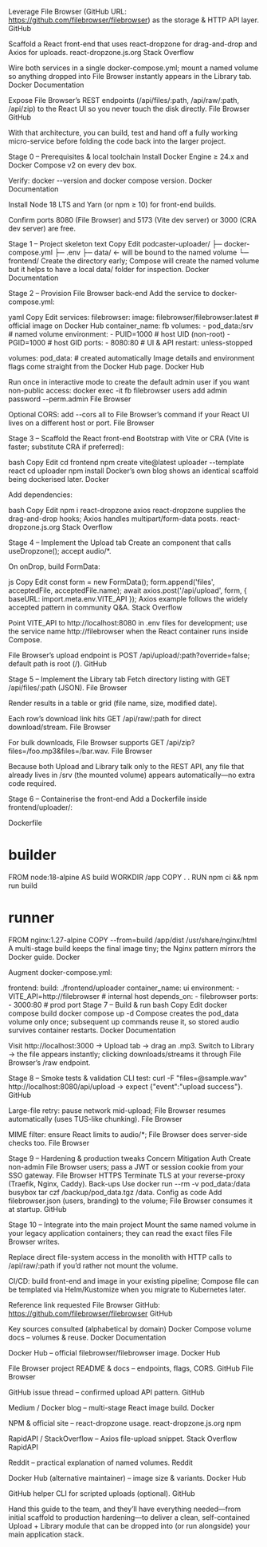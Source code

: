 Leverage File Browser (GitHub URL: https://github.com/filebrowser/filebrowser) as the storage & HTTP API layer.
GitHub

Scaffold a React front-end that uses react-dropzone for drag-and-drop and Axios for uploads.
react-dropzone.js.org
Stack Overflow

Wire both services in a single docker-compose.yml; mount a named volume so anything dropped into File Browser instantly appears in the Library tab.
Docker Documentation

Expose File Browser’s REST endpoints (/api/files/:path, /api/raw/:path, /api/zip) to the React UI so you never touch the disk directly.
File Browser
GitHub

With that architecture, you can build, test and hand off a fully working micro-service before folding the code back into the larger project.

Stage 0 – Prerequisites & local toolchain
Install Docker Engine ≥ 24.x and Docker Compose v2 on every dev box.

Verify: docker --version and docker compose version.
Docker Documentation

Install Node 18 LTS and Yarn (or npm ≥ 10) for front-end builds.

Confirm ports 8080 (File Browser) and 5173 (Vite dev server) or 3000 (CRA dev server) are free.

Stage 1 – Project skeleton
text
Copy
Edit
podcaster-uploader/
├─ docker-compose.yml
├─ .env
├─ data/            ← will be bound to the named volume
└─ frontend/
Create the directory early; Compose will create the named volume but it helps to have a local data/ folder for inspection.
Docker Documentation

Stage 2 – Provision File Browser back-end
Add the service to docker-compose.yml:

yaml
Copy
Edit
services:
  filebrowser:
    image: filebrowser/filebrowser:latest     # official image on Docker Hub
    container_name: fb
    volumes:
      - pod_data:/srv                         # named volume
    environment:
      - PUID=1000                             # host UID (non-root)
      - PGID=1000                             # host GID
    ports:
      - 8080:80                               # UI & API
    restart: unless-stopped

volumes:
  pod_data:                                   # created automatically
Image details and environment flags come straight from the Docker Hub page.
Docker Hub

Run once in interactive mode to create the default admin user if you want non-public access:
docker exec -it fb filebrowser users add admin password --perm.admin
File Browser

Optional CORS: add --cors all to File Browser’s command if your React UI lives on a different host or port.
File Browser

Stage 3 – Scaffold the React front-end
Bootstrap with Vite or CRA (Vite is faster; substitute CRA if preferred):

bash
Copy
Edit
cd frontend
npm create vite@latest uploader --template react
cd uploader
npm install
Docker’s own blog shows an identical scaffold being dockerised later.
Docker

Add dependencies:

bash
Copy
Edit
npm i react-dropzone axios
react-dropzone supplies the drag-and-drop hooks; Axios handles multipart/form-data posts.
react-dropzone.js.org
Stack Overflow

Stage 4 – Implement the Upload tab
Create an <UploadPage> component that calls useDropzone(); accept audio/*.

On onDrop, build FormData:

js
Copy
Edit
const form = new FormData();
form.append('files', acceptedFile, acceptedFile.name);
await axios.post('/api/upload', form, { baseURL: import.meta.env.VITE_API });
Axios example follows the widely accepted pattern in community Q&A.
Stack Overflow

Point VITE_API to http://localhost:8080 in .env files for development; use the service name http://filebrowser when the React container runs inside Compose.

File Browser’s upload endpoint is POST /api/upload/:path?override=false; default path is root (/).
GitHub

Stage 5 – Implement the Library tab
Fetch directory listing with GET /api/files/:path (JSON).
File Browser

Render results in a table or grid (file name, size, modified date).

Each row’s download link hits GET /api/raw/:path for direct download/stream.
File Browser

For bulk downloads, File Browser supports GET /api/zip?files=/foo.mp3&files=/bar.wav.
File Browser

Because both Upload and Library talk only to the REST API, any file that already lives in /srv (the mounted volume) appears automatically—no extra code required.

Stage 6 – Containerise the front-end
Add a Dockerfile inside frontend/uploader/:

Dockerfile

# builder
FROM node:18-alpine AS build
WORKDIR /app
COPY . .
RUN npm ci && npm run build

# runner
FROM nginx:1.27-alpine
COPY --from=build /app/dist /usr/share/nginx/html
A multi-stage build keeps the final image tiny; the Nginx pattern mirrors the Docker guide.
Docker

Augment docker-compose.yml:


  frontend:
    build: ./frontend/uploader
    container_name: ui
    environment:
      - VITE_API=http://filebrowser                # internal host
    depends_on:
      - filebrowser
    ports:
      - 3000:80                                    # prod port
Stage 7 – Build & run
bash
Copy
Edit
docker compose build
docker compose up -d
Compose creates the pod_data volume only once; subsequent up commands reuse it, so stored audio survives container restarts.
Docker Documentation

Visit http://localhost:3000 → Upload tab → drag an .mp3.
Switch to Library → the file appears instantly; clicking downloads/streams it through File Browser’s /raw endpoint.

Stage 8 – Smoke tests & validation
CLI test:
curl -F "files=@sample.wav" http://localhost:8080/api/upload → expect {"event":"upload success"}.
GitHub

Large-file retry: pause network mid-upload; File Browser resumes automatically (uses TUS-like chunking).
File Browser

MIME filter: ensure React limits to audio/*; File Browser does server-side checks too.
File Browser

Stage 9 – Hardening & production tweaks
Concern	Mitigation
Auth	Create non-admin File Browser users; pass a JWT or session cookie from your SSO gateway.
File Browser
HTTPS	Terminate TLS at your reverse-proxy (Traefik, Nginx, Caddy).
Back-ups	Use docker run --rm -v pod_data:/data busybox tar czf /backup/pod_data.tgz /data.
Config as code	Add filebrowser.json (users, branding) to the volume; File Browser consumes it at startup.
GitHub

Stage 10 – Integrate into the main project
Mount the same named volume in your legacy application containers; they can read the exact files File Browser writes.

Replace direct file-system access in the monolith with HTTP calls to /api/raw/:path if you’d rather not mount the volume.

CI/CD: build front-end and image in your existing pipeline; Compose file can be templated via Helm/Kustomize when you migrate to Kubernetes later.

Reference link requested
File Browser GitHub: https://github.com/filebrowser/filebrowser
GitHub

Key sources consulted (alphabetical by domain)
Docker Compose volume docs – volumes & reuse.
Docker Documentation

Docker Hub – official filebrowser/filebrowser image.
Docker Hub

File Browser project README & docs – endpoints, flags, CORS.
GitHub
File Browser

GitHub issue thread – confirmed upload API pattern.
GitHub

Medium / Docker blog – multi-stage React image build.
Docker

NPM & official site – react-dropzone usage.
react-dropzone.js.org
npm

RapidAPI / StackOverflow – Axios file-upload snippet.
Stack Overflow
RapidAPI

Reddit – practical explanation of named volumes.
Reddit

Docker Hub (alternative maintainer) – image size & variants.
Docker Hub

GitHub helper CLI for scripted uploads (optional).
GitHub

Hand this guide to the team, and they’ll have everything needed—from initial scaffold to production hardening—to deliver a clean, self-contained Upload + Library module that can be dropped into (or run alongside) your main application stack.
